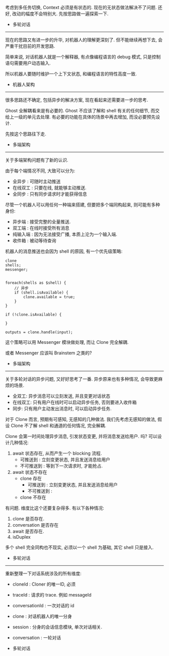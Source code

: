 考虑到多任务切换, Context 必须是有状态的.
现在的无状态做法解决不了问题. 还好, 改动的幅度不会特别大.
先按思路做一遍探索一下.

* 多轮对话

----

现在的思路又有进一步的升华, 对机器人的理解更深刻了.
但不能继续再想下去, 会严重干扰目前的开发思路.

简单来说, 对话机器人就是一个解释器, 有点像编程语言的 debug 模式,
只是控制语句需要用户动态输入.

所以机器人要随时维护一个上下文状态, 和编程语言的特性高度一致.

* 机器人架构

----

很多思路还不确定, 包括异步的解决方案, 现在看起来还需要进一步的思考.

Ghost 全解耦看来是有必要的.
Ghost 不应该了解和 shell 有关的任何细节, 而交给上一级的单元去处理.
有必要的功能在具体的场景中再去增加, 而没必要预先设计.

先按这个思路往下走. 

* 多端架构

----

关于多端架构问题有了新的认识.

由于每个端情况不同, 大致可以分为:
- 全异步 : 可随时主动推送
- 在线双工 : 只要在线, 就能够主动推送.
- 全同步 : 只有同步请求时才能获得信息

尽管一个机器人可以用任何一种端来搭建, 但要把多个端同构起来, 则可能有多种身份:

- 异步端 : 接受完整的全量推送.
- 双工端 : 在线时接受所有消息
- 纯输入端 : 因为无法接受广播, 本质上沦为一个输入端.
- 收件箱 : 被动等待查询

机器人的消息推送也会因为 shell 的原因, 有一个优先级策略:

```
clone
shells;
messenger;


foreach(shells as $shell) {
    // 异步
    if (shell.isAvailable) {
        clone.available = true;
    }
}

if (!clone.isAvailable) {

}

outputs = clone.handle(input);
```

这个策略可以用 Messenger 模块做处理, 而让 Clone 完全解耦.

或者 Messenger 应该叫 Brainstem 之类的?

* 多端架构

----

关于多轮对话的异步问题, 又好好思考了一番. 异步原来也有多种情况, 会导致更麻烦的场景.

- 全双工: 异步消息可以立刻发送, 并且变更对话状态
- 在线双工: 只有用户在线时可以启动异步任务, 否则要进入收件箱
- 同步: 只有用户主动发出消息时, 可以启动异步任务.

对于 Clone 而言, 预期有可感知, 无感知的几种做法.
我们先考虑无感知的做法, 假设 Clone 不了解 shell 和通道的任何情况, 完全解耦.

Clone 会第一时间处理异步消息, 引发状态变更, 并将消息发送给用户. 吗?
可以设计几种情况:

1. await 状态存在, 从而产生一个 blocking 流程.
    - 可推送到 : 立刻变更状态, 并且发送消息给用户
    - 不可推送到 : 等到下一次请求时, 才能抢占.
1. await 状态不存在
    - clone 存在
        - 可推送到 : 立刻变更状态, 并且发送消息给用户
        - 不可推送到 :
    - clone 不存在

有问题. 维度比这个还要复杂得多. 有以下各种情况:

1. clone 是否存在.
1. conversation 是否存在
1. await 是否存在.
1. isDuplex

多个 shell 完全同构也不现实, 必须以一个 shell 为基础, 其它 shell 只是接入.

* 多轮对话

----

重新整理一下对话系统涉及的所有维度:

- cloneId : Cloner 的唯一ID, 必须
- traceId : 请求的 trace. 例如 messageId
- conversationId : 一次对话的 id

- clone : 对话机器人的唯一分身
- session : 分身的会话信息模块, 单次对话相关.
- conversation : 一轮对话

* 多轮对话
